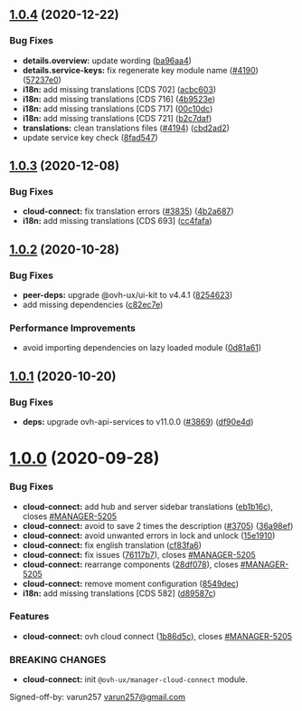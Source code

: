 ## [1.0.4](https://github.com/ovh/manager/compare/@ovh-ux/manager-cloud-connect@1.0.3...@ovh-ux/manager-cloud-connect@1.0.4) (2020-12-22)


### Bug Fixes

* **details.overview:** update wording ([ba96aa4](https://github.com/ovh/manager/commit/ba96aa4fa08b729f6d13f6ca3951519ac0c3898a))
* **details.service-keys:** fix regenerate key module name ([#4190](https://github.com/ovh/manager/issues/4190)) ([57237e0](https://github.com/ovh/manager/commit/57237e068d688270ba549a90f2a8f4bc307b8d6f))
* **i18n:** add missing translations [CDS 702] ([acbc603](https://github.com/ovh/manager/commit/acbc6038b9c63e4b00cd0eeca79e08cae53e4869))
* **i18n:** add missing translations [CDS 716] ([4b9523e](https://github.com/ovh/manager/commit/4b9523e0bb2bf99fa243081b31a7c50c690abaa0))
* **i18n:** add missing translations [CDS 717] ([00c10dc](https://github.com/ovh/manager/commit/00c10dcdde238c35993003c6523523b6875ff7e7))
* **i18n:** add missing translations [CDS 721] ([b2c7daf](https://github.com/ovh/manager/commit/b2c7dafa0ba97dbdbe89989f89a63cb48e178eb6))
* **translations:** clean translations files ([#4194](https://github.com/ovh/manager/issues/4194)) ([cbd2ad2](https://github.com/ovh/manager/commit/cbd2ad273a0dc190ab33e93f7efc58b10768733f))
* update service key check ([8fad547](https://github.com/ovh/manager/commit/8fad547e85bb43becadd49d4c4a0030b5124462e))



## [1.0.3](https://github.com/ovh/manager/compare/@ovh-ux/manager-cloud-connect@1.0.2...@ovh-ux/manager-cloud-connect@1.0.3) (2020-12-08)


### Bug Fixes

* **cloud-connect:** fix translation errors ([#3835](https://github.com/ovh/manager/issues/3835)) ([4b2a687](https://github.com/ovh/manager/commit/4b2a687f49154657cd7042228b50441f9e9e59fc))
* **i18n:** add missing translations [CDS 693] ([cc4fafa](https://github.com/ovh/manager/commit/cc4fafad05f59ecab600247686b99e7780039b28))



## [1.0.2](https://github.com/ovh/manager/compare/@ovh-ux/manager-cloud-connect@1.0.1...@ovh-ux/manager-cloud-connect@1.0.2) (2020-10-28)


### Bug Fixes

* **peer-deps:** upgrade @ovh-ux/ui-kit to v4.4.1 ([8254623](https://github.com/ovh/manager/commit/82546237336e185ae7d973a1bb2aabddbb50112e))
* add missing dependencies ([c82ec7e](https://github.com/ovh/manager/commit/c82ec7e5c973727cc62c5a44955f859d045a16da))


### Performance Improvements

* avoid importing dependencies on lazy loaded module ([0d81a61](https://github.com/ovh/manager/commit/0d81a61a366702ea966234c21829cb229e737cb5))



## [1.0.1](https://github.com/ovh/manager/compare/@ovh-ux/manager-cloud-connect@1.0.0...@ovh-ux/manager-cloud-connect@1.0.1) (2020-10-20)


### Bug Fixes

* **deps:** upgrade ovh-api-services to v11.0.0 ([#3869](https://github.com/ovh/manager/issues/3869)) ([df90e4d](https://github.com/ovh/manager/commit/df90e4de660920e3cd07b2ff6b4452b0aa861377))



# [1.0.0](https://github.com/ovh/manager/compare/@ovh-ux/manager-cloud-connect@0.0.0...@ovh-ux/manager-cloud-connect@1.0.0) (2020-09-28)


### Bug Fixes

* **cloud-connect:** add hub and server sidebar translations ([eb1b16c](https://github.com/ovh/manager/commit/eb1b16c168bb13bbf88af3ab0a417f6e45527f68)), closes [#MANAGER-5205](https://github.com/ovh/manager/issues/MANAGER-5205)
* **cloud-connect:** avoid to save 2 times the description ([#3705](https://github.com/ovh/manager/issues/3705)) ([36a98ef](https://github.com/ovh/manager/commit/36a98efe3de63b4e5ab3ec11effb4d5a7e821374))
* **cloud-connect:** avoid unwanted errors in lock and unlock ([15e1910](https://github.com/ovh/manager/commit/15e19104b7bf7f0307a7d4953ca60ca49246132b))
* **cloud-connect:** fix english translation ([cf83fa6](https://github.com/ovh/manager/commit/cf83fa6fc31f0ec7735fcd5079edb264a9be8acf))
* **cloud-connect:** fix issues ([76117b7](https://github.com/ovh/manager/commit/76117b799d8839272c9dec53eefa72ecf487bec7)), closes [#MANAGER-5205](https://github.com/ovh/manager/issues/MANAGER-5205)
* **cloud-connect:** rearrange components ([28df078](https://github.com/ovh/manager/commit/28df0780733ad0f06f7f9a479a354cde009c9dfa)), closes [#MANAGER-5205](https://github.com/ovh/manager/issues/MANAGER-5205)
* **cloud-connect:** remove moment configuration ([8549dec](https://github.com/ovh/manager/commit/8549dec3ddab3b573806ee34b82f4a3f20482bef))
* **i18n:** add missing translations [CDS 582] ([d89587c](https://github.com/ovh/manager/commit/d89587cde6aaa67651cddca6ea717fba4e096fa3))


### Features

* **cloud-connect:** ovh cloud connect ([1b86d5c](https://github.com/ovh/manager/commit/1b86d5ca1a73e040181ac74a0eb35702a92052e8)), closes [#MANAGER-5205](https://github.com/ovh/manager/issues/MANAGER-5205)


### BREAKING CHANGES

* **cloud-connect:** init `@ovh-ux/manager-cloud-connect` module.

Signed-off-by: varun257 <varun257@gmail.com>



